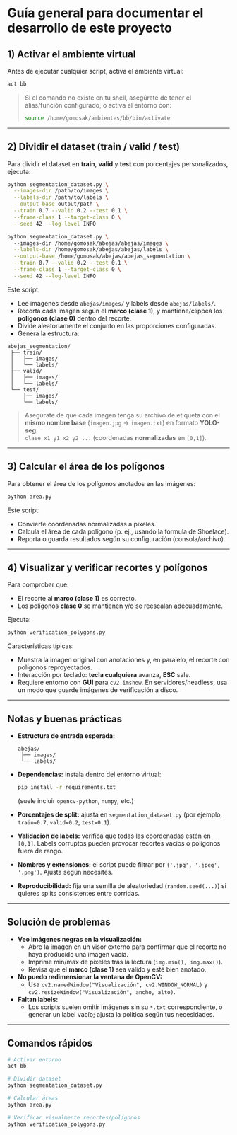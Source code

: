 # Guía general para documentar el desarrollo de este proyecto

## 1) Activar el ambiente virtual
Antes de ejecutar cualquier script, activa el ambiente virtual:

```bash
act bb
```

> Si el comando no existe en tu shell, asegúrate de tener el alias/función configurado, o activa el entorno con:
> ```bash
> source /home/gomosak/ambientes/bb/bin/activate
> ```

---

## 2) Dividir el dataset (train / valid / test)
Para dividir el dataset en **train**, **valid** y **test** con porcentajes personalizados, ejecuta:

```bash
python segmentation_dataset.py \
  --images-dir /path/to/images \
  --labels-dir /path/to/labels \
  --output-base output/path \
  --train 0.7 --valid 0.2 --test 0.1 \
  --frame-class 1 --target-class 0 \
  --seed 42 --log-level INFO

```

```bash
python segmentation_dataset.py \                                     
  --images-dir /home/gomosak/abejas/abejas/images \
  --labels-dir /home/gomosak/abejas/abejas/labels \
  --output-base /home/gomosak/abejas/abejas_segmentation \
  --train 0.7 --valid 0.2 --test 0.1 \
  --frame-class 1 --target-class 0 \
  --seed 42 --log-level INFO

```




Este script:
- Lee imágenes desde `abejas/images/` y labels desde `abejas/labels/`.
- Recorta cada imagen según el **marco (clase 1)**, y mantiene/clippea los **polígonos (clase 0)** dentro del recorte.
- Divide aleatoriamente el conjunto en las proporciones configuradas.
- Genera la estructura:

```
abejas_segmentation/
 ├── train/
 │   ├── images/
 │   └── labels/
 ├── valid/
 │   ├── images/
 │   └── labels/
 └── test/
     ├── images/
     └── labels/
```

> Asegúrate de que cada imagen tenga su archivo de etiqueta con el **mismo nombre base** (`imagen.jpg` → `imagen.txt`) en formato **YOLO-seg**:  
> `clase x1 y1 x2 y2 ...` (coordenadas **normalizadas** en `[0,1]`).

---

## 3) Calcular el área de los polígonos
Para obtener el área de los polígonos anotados en las imágenes:

```bash
python area.py
```

Este script:
- Convierte coordenadas normalizadas a píxeles.
- Calcula el área de cada polígono (p. ej., usando la fórmula de Shoelace).
- Reporta o guarda resultados según su configuración (consola/archivo).

---

## 4) Visualizar y verificar recortes y polígonos
Para comprobar que:
- El recorte al **marco (clase 1)** es correcto.
- Los polígonos **clase 0** se mantienen y/o se reescalan adecuadamente.

Ejecuta:

```bash
python verification_polygons.py
```

Características típicas:
- Muestra la imagen original con anotaciones y, en paralelo, el recorte con polígonos reproyectados.
- Interacción por teclado: **tecla cualquiera** avanza, **ESC** sale.
- Requiere entorno con **GUI** para `cv2.imshow`. En servidores/headless, usa un modo que guarde imágenes de verificación a disco.

---

## Notas y buenas prácticas

- **Estructura de entrada esperada:**
  ```
  abejas/
   ├── images/
   └── labels/
  ```
- **Dependencias:** instala dentro del entorno virtual:
  ```bash
  pip install -r requirements.txt
  ```
  (suele incluir `opencv-python`, `numpy`, etc.)

- **Porcentajes de split:** ajusta en `segmentation_dataset.py` (por ejemplo, `train=0.7`, `valid=0.2`, `test=0.1`).
- **Validación de labels:** verifica que todas las coordenadas estén en `[0,1]`. Labels corruptos pueden provocar recortes vacíos o polígonos fuera de rango.
- **Nombres y extensiones:** el script puede filtrar por `('.jpg', '.jpeg', '.png')`. Ajusta según necesites.
- **Reproducibilidad:** fija una semilla de aleatoriedad (`random.seed(...)`) si quieres splits consistentes entre corridas.

---

## Solución de problemas

- **Veo imágenes negras en la visualización:**
  - Abre la imagen en un visor externo para confirmar que el recorte no haya producido una imagen vacía.
  - Imprime min/max de pixeles tras la lectura (`img.min(), img.max()`).
  - Revisa que el **marco (clase 1)** sea válido y esté bien anotado.
- **No puedo redimensionar la ventana de OpenCV:**
  - Usa `cv2.namedWindow("Visualización", cv2.WINDOW_NORMAL)` y `cv2.resizeWindow("Visualización", ancho, alto)`.
- **Faltan labels:**
  - Los scripts suelen omitir imágenes sin su `*.txt` correspondiente, o generar un label vacío; ajusta la política según tus necesidades.

---

## Comandos rápidos

```bash
# Activar entorno
act bb

# Dividir dataset
python segmentation_dataset.py

# Calcular áreas
python area.py

# Verificar visualmente recortes/polígonos
python verification_polygons.py
```
